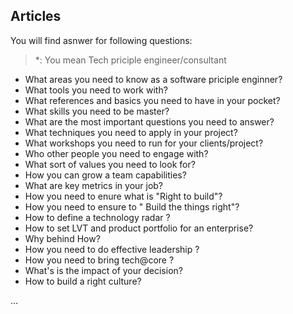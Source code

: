 ## Articles
You will find asnwer for following questions:
> *: You mean Tech priciple engineer/consultant

- What areas you need to know as a software priciple enginner?
- What tools you need to work with?
- What references and basics you need to have in your pocket?
- What skills you need to be master?
- What are the most important questions you need to answer?
- What techniques you need to apply in your project?
- What workshops you need to run for your clients/project?
- Who other people you need to engage with?
- What sort of values you need to look for?
- How you can grow a team capabilities?
- What are key metrics in your job?
- How you need to enure what is "Right to build"? 
- How you need to ensure to " Build the things right"?
- How to define a technology radar ?
- How to set LVT and product portfolio for an enterprise?
- Why behind How?
- How you need to do effective leadership ? 
- How you need to bring tech@core ?
- What's is the impact of your decision? 
- How to build a right culture? 

...